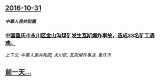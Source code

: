 ## [2016-10-31](/news/2016/10/31/index.md)

##### 中華人民共和國
### [中国重庆市永川区金山沟煤矿发生瓦斯爆炸事故，造成33名矿工遇难。](/news/2016/10/31/中国重庆市永川区金山沟煤矿发生瓦斯爆炸事故-造成33名矿工遇难.md)
_上下文: 中華人民共和國, 永川区, 瓦斯爆炸事故, 重庆市_

## [前一天...](/news/2016/10/30/index.md)

